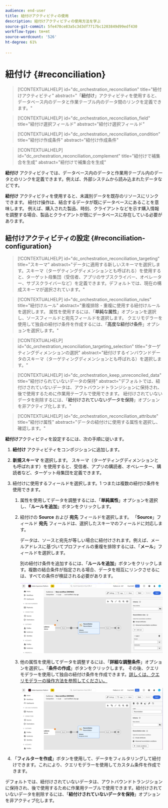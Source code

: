 ```yaml
---
audience: end-user
title: 紐付けアクティビティの使用
description: 紐付けアクティビティの使用方法を学ぶ
source-git-commit: 5fe470ce83a5c3d3df7717bc1203849d99edf430
workflow-type: tm+mt
source-wordcount: '526'
ht-degree: 61%

---
```



# 紐付け {#reconciliation}

>[!CONTEXTUALHELP]
>id="dc_orchestration_reconciliation"
>title="紐付けアクティビティ"
>abstract="「**紐付け**」アクティビティを使用すると、データベース内のデータと作業テーブル内のデータ間のリンクを定義できます。"

>[!CONTEXTUALHELP]
>id="dc_orchestration_reconciliation_field"
>title="紐付け選択フィールド"
>abstract="紐付け選択フィールド"

>[!CONTEXTUALHELP]
>id="dc_orchestration_reconciliation_condition"
>title="紐付け作成条件"
>abstract="紐付け作成条件"

>[!CONTEXTUALHELP]
>id="dc_orchestration_reconciliation_complement"
>title="紐付けで補集合を生成"
>abstract="紐付けで補集合を生成"

**紐付け** アクティビティでは、データベース内のデータと作業用テーブル内のデータとのリンクを定義できます。例えば、外部システムから読み込まれたデータなどです。

<!--For example, the **Reconciliation** activity can be placed after a **Load file** activity to import non-standard data into the database. In this case, the **Reconciliation** activity lets you define the link between the data in the Adobe Campaign database and the data in the work table.-->

**紐付け** アクティビティを使用すると、未識別データを既存のリソースにリンクできます。 紐付け操作は、結合するデータが既にデータベースにあることを意味します。 例えば、購入された製品、時刻、クライアントなどを示す購入情報を調整する場合、製品とクライアントが既にデータベースに存在している必要があります。

## 紐付けアクティビティの設定 {#reconciliation-configuration}

>[!CONTEXTUALHELP]
>id="dc_orchestration_reconciliation_targeting"
>title="スキーマ"
>abstract="データに適用する新しいスキーマを選択します。スキーマ（ターゲティングディメンションとも呼ばれる）を使用すると、ターゲット母集団（受信者、アプリのサブスクライバー、オペレーター、サブスクライバーなど）を定義できます。デフォルトでは、現在の構成スキーマが選択されています。"

>[!CONTEXTUALHELP]
>id="dc_orchestration_reconciliation_rules"
>title="紐付けルール"
>abstract="重複排除 - 重複に使用する紐付けルールを選択します。 属性を使用するには、「**単純な属性**」オプションを選択し、ソースフィールドと宛先フィールドを選択します。 クエリモデラーを使用して独自の紐付け条件を作成するには、「**高度な紐付け条件**」オプションを選択します。"

>[!CONTEXTUALHELP]
>id="dc_orchestration_reconciliation_targeting_selection"
>title="ターゲティングディメンションの選択"
>abstract="紐付けするインバウンドデータのスキーマ（ターゲティングディメンションとも呼ばれる）を選択します。"

>[!CONTEXTUALHELP]
>id="dc_orchestration_keep_unreconciled_data"
>title="紐付けられていないデータの保持"
>abstract="デフォルトでは、紐付けされていないデータは、アウトバウンドトランジションに保持され、後で使用するために作業用テーブルで使用できます。 紐付けされていないデータを削除するには、「**紐付けされていないデータを保持**」オプションを非アクティブ化します。"

>[!CONTEXTUALHELP]
>id="dc_orchestration_reconciliation_attribute"
>title="紐付け属性"
>abstract="データの紐付けに使用する属性を選択し、確認します。"

**紐付け**&#x200B;アクティビティを設定するには、次の手順に従います。

1. **紐付け** アクティビティをコンポジションに追加します。

1. **新規スキーマ** を選択します。 スキーマ（ターゲティングディメンションとも呼ばれます）を使用すると、受信者、アプリの購読者、オペレーター、購読者など、ターゲット母集団を定義できます。

1. 紐付けに使用するフィールドを選択します。1 つまたは複数の紐付け条件を使用できます。

   1. 属性を使用してデータを調整するには、「**単純属性**」オプションを選択し、「**ルールを追加**」ボタンをクリックします。
   1. 紐付けの **Source** および **宛先** フィールドを選択します。 「**Source**」フィールド **宛先** フィールドは、選択したスキーマのフィールドに対応します。

      データは、ソースと宛先が等しい場合に紐付けされます。例えば、メールアドレスに基づいてプロファイルの重複を排除するには、「**メール**」フィールドを選択します。

      別の紐付け条件を追加するには、「**ルールを追加**」ボタンをクリックします。複数の結合条件が指定される場合、データを相互にリンクさせるには、すべての条件が検証される必要があります。

      ![](../assets/reconciliation-rules.png)

   1. 他の属性を使用してデータを調整するには、「**詳細な調整条件**」オプションを選択し、「**条件の作成**」ボタンをクリックします。 その後、クエリモデラーを使用して独自の紐付け条件を作成できます。[詳しくは、クエリモデラーの操作方法を参照してください。](../../query/query-modeler-overview.md)

      ![](../assets/reconciliation-advanced.png)

1. 「**フィルターを作成**」ボタンを使用して、データをフィルタリングして紐付けできます。これにより、クエリモデラーを使用してカスタム条件を作成できます。

デフォルトでは、紐付けされていないデータは、アウトバウンドトランジションに保持され、後で使用するために作業用テーブルで使用できます。紐付けされていないデータを削除するには、「**紐付けされていないデータを保持**」オプションを非アクティブ化します。

<!--
## Example {#reconciliation-example}

The following example demonstrates a workflow that creates an audience of profiles directly from an imported file containing new clients. It is made up of the following activities:

The workflow is designed as follows:

![](../assets/workflow-reconciliation-sample-1.0.png)

 
It is built with the following activities:

* A [Load file](load-file.md) activity uploads a file containing profiles data that were extracted from an external tool.

    For example:

    ```
    lastname;firstname;email;birthdate;
    JACKMAN;Megan;megan.jackman@testmail.com;07/08/1975;
    PHILLIPS;Edward;phillips@testmail.com;09/03/1986;
    WEAVER;Justin;justin_w@testmail.com;11/15/1990;
    MARTIN;Babe;babeth_martin@testmail.net;11/25/1964;
    REESE;Richard;rreese@testmail.com;02/08/1987;
    ```

* A **Reconciliation** activity which identifies the incoming data as profiles, by using the **email** and **Date of birth** fields as reconciliation criteria.

    ![](../assets/workflow-reconciliation-sample-1.1.png)

* A [Save audience](save-audience.md) activity to create a new audience based on these updates. You can also replace the **Save audience** activity by an **End** activity if no specific audience needs to be created or updated. Recipient profiles are updated in any case when you run the workflow.


## Compatibility {#reconciliation-compat}

The **Reconciliation** activity does not exist in the Client console. All **Enrichments** activities created in the Client console with the reconciliation options enabled are displayed as **Reconciliation** activities in Campaign Web user interface.
-->
